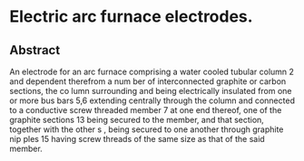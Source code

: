 # Electric arc furnace electrodes.

## Abstract
An electrode for an arc furnace comprising a water cooled tubular column 2 and dependent therefrom a num ber of interconnected graphite or carbon sections, the co lumn surrounding and being electrically insulated from one or more bus bars 5,6 extending centrally through the column and connected to a conductive screw threaded member 7 at one end thereof, one of the graphite sections 13 being secured to the member, and that section, together with the other s , being secured to one another through graphite nip ples 15 having screw threads of the same size as that of the said member.